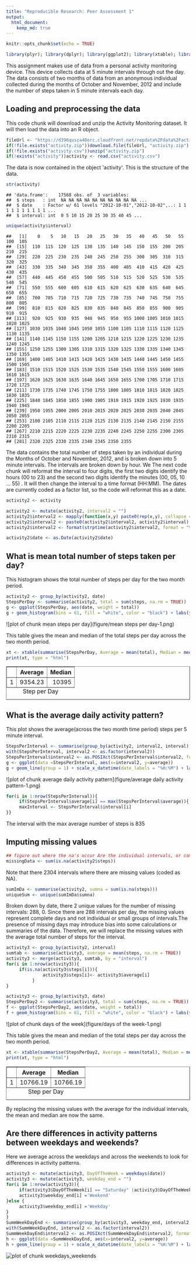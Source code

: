 ```yaml
---
title: "Reproducible Research: Peer Assessment 1"
output: 
  html_document:
    keep_md: true
---
```



```r
knitr::opts_chunk$set(echo = TRUE)

library(plyr); library(dplyr); library(ggplot2); library(xtable); library(lubridate)
```

This assignment makes use of data from a personal activity monitoring device. This device collects data at 5 minute intervals through out the day. The data consists of two months of data from an anonymous individual collected during the months of October and November, 2012 and include the number of steps taken in 5 minute intervals each day.

## Loading and preprocessing the data

This code chunk will download and unzip the Activity Monitoring dataset. It will then load the data into an R object.

```r
fileUrl <- "https://d396qusza40orc.cloudfront.net/repdata%2Fdata%2Factivity.zip"
if(!file.exists("activity.zip"))download.file(fileUrl, "activity.zip")
if(!file.exists("activity.csv"))unzip("activity.zip")
if(!exists("activity"))activity <- read.csv("activity.csv")
```

The data is now contained in the object 'activity'. This is the structure of the data.

```r
str(activity)
```

```
## 'data.frame':	17568 obs. of  3 variables:
##  $ steps   : int  NA NA NA NA NA NA NA NA NA NA ...
##  $ date    : Factor w/ 61 levels "2012-10-01","2012-10-02",..: 1 1 1 1 1 1 1 1 1 1 ...
##  $ interval: int  0 5 10 15 20 25 30 35 40 45 ...
```

```r
unique(activity$interval)
```

```
##   [1]    0    5   10   15   20   25   30   35   40   45   50   55  100  105
##  [15]  110  115  120  125  130  135  140  145  150  155  200  205  210  215
##  [29]  220  225  230  235  240  245  250  255  300  305  310  315  320  325
##  [43]  330  335  340  345  350  355  400  405  410  415  420  425  430  435
##  [57]  440  445  450  455  500  505  510  515  520  525  530  535  540  545
##  [71]  550  555  600  605  610  615  620  625  630  635  640  645  650  655
##  [85]  700  705  710  715  720  725  730  735  740  745  750  755  800  805
##  [99]  810  815  820  825  830  835  840  845  850  855  900  905  910  915
## [113]  920  925  930  935  940  945  950  955 1000 1005 1010 1015 1020 1025
## [127] 1030 1035 1040 1045 1050 1055 1100 1105 1110 1115 1120 1125 1130 1135
## [141] 1140 1145 1150 1155 1200 1205 1210 1215 1220 1225 1230 1235 1240 1245
## [155] 1250 1255 1300 1305 1310 1315 1320 1325 1330 1335 1340 1345 1350 1355
## [169] 1400 1405 1410 1415 1420 1425 1430 1435 1440 1445 1450 1455 1500 1505
## [183] 1510 1515 1520 1525 1530 1535 1540 1545 1550 1555 1600 1605 1610 1615
## [197] 1620 1625 1630 1635 1640 1645 1650 1655 1700 1705 1710 1715 1720 1725
## [211] 1730 1735 1740 1745 1750 1755 1800 1805 1810 1815 1820 1825 1830 1835
## [225] 1840 1845 1850 1855 1900 1905 1910 1915 1920 1925 1930 1935 1940 1945
## [239] 1950 1955 2000 2005 2010 2015 2020 2025 2030 2035 2040 2045 2050 2055
## [253] 2100 2105 2110 2115 2120 2125 2130 2135 2140 2145 2150 2155 2200 2205
## [267] 2210 2215 2220 2225 2230 2235 2240 2245 2250 2255 2300 2305 2310 2315
## [281] 2320 2325 2330 2335 2340 2345 2350 2355
```

The data contains the total number of steps taken by an individual during the Months of October and November, 2012, and is broken down into 5 minute intervals. The intervals are broken down by hour. We The next code chunk will reformat the interval to four digits, the first two digits identify the hours (00 to 23) and the second two digits identify the minutes (00, 05, 10 ... 55) . It will then change the interval to a time format (HH:MM). The dates are currently coded as a factor list, so the code will reformat this as a date. 


```r
activity2 <- activity

activity2 <- mutate(activity2, interval2 = "")
activity2$interval2 <- mapply(function(x,y) paste0(rep(x,y), collapse = ""),0,4 - nchar(activity2$interval))
activity2$interval2 <- paste0(activity2$interval2, activity2$interval)
activity2$interval2 <- format(strptime(activity2$interval2, format = "%H%M"), format = "%H:%M")

activity2$date <- as.Date(activity2$date)
```

## What is mean total number of steps taken per day?

This histogram shows the total number of steps per day for the two month period. 


```r
activity2 <- group_by(activity2, date)
StepsPerDay <- summarise(activity2, total = sum(steps, na.rm = TRUE))
g <- ggplot(StepsPerDay, aes(date, weight = total))
g + geom_histogram(bins = 61, fill = "white", color = "black") + labs(y ="Total Steps", x ="Date", title = "Total Steps per Day from October 1, 2012 thru November 30, 2012")
```

![plot of chunk mean steps per day](figure/mean steps per day-1.png)
  
This table gives the mean and median of the total steps per day across the two month period.

```r
xt <- xtable(summarise(StepsPerDay, Average = mean(total), Median = median(total)), caption = "Step per Day")
print(xt, type = "html")
```

<!-- html table generated in R 3.4.0 by xtable 1.8-2 package -->
<!-- Thu May 25 19:03:26 2017 -->
<table border=1>
<caption align="bottom"> Step per Day </caption>
<tr> <th>  </th> <th> Average </th> <th> Median </th>  </tr>
  <tr> <td align="right"> 1 </td> <td align="right"> 9354.23 </td> <td align="right"> 10395 </td> </tr>
   </table>


## What is the average daily activity pattern?

This plot shows the average(across the two month time period) steps per 5 minute interval.

```r
StepsPerInterval <- summarise(group_by(activity2, interval2, interval), average = mean(steps, na.rm = TRUE))
with(StepsPerInterval, interval2 <- as.factor(interval2))
StepsPerInterval$interval2 <- as.POSIXct(StepsPerInterval$interval2, format="%H:%M")
g <- ggplot(data =StepsPerInterval, aes(x=interval2, y=average))
g + geom_line(group = 1) + scale_x_datetime(date_labels = "%H:%M") + labs(x = "Interval (HH:MM)", y = "Average Steps", title = "Variation in average steps through the day")
```

![plot of chunk average daily activity pattern](figure/average daily activity pattern-1.png)

```r
for(i in 1:nrow(StepsPerInterval)){
     if(StepsPerInterval$average[i] == max(StepsPerInterval$average)){
     maxInterval <- StepsPerInterval$interval[i]
}}
```
The interval with the max average number of steps is 835  


## Imputing missing values


```r
## figure out where the na's occur Are the individual intervals, or complete days of missing values?
missingData <- sum(is.na(activity2$steps))
```
Note that there 2304 intervals where there are missing values (coded as NA).

```r
sumImDa <- summarise(activity2, sumna = sum(is.na(steps)))
uniqueSum <- unique(sumImDa$sumna)
```
Broken down by date, there 2 unique values for the number of missing intervals: 288, 0. Since there are 288 intervals per day, the missing values represent complete days and not individual or small groups of intervals.The presence of missing days may introduce bias into some calculations or summaries of the data. Therefore, we will replace the missing values with the average total number of steps for the interval.


```r
activity3 <- group_by(activity2, interval)
sumtab <- summarise(activity3, average = mean(steps, na.rm = TRUE))
activity3 <- merge(activity3, sumtab, by = "interval")
for(i in 1:nrow(activity3)){
     if(is.na(activity3$steps[i])){
              activity3$steps[i]<- activity3$average[i]
          }
}

activity3 <- group_by(activity3, date)
StepsPerDay2 <- summarise(activity3, total = sum(steps, na.rm = TRUE))
f <- ggplot(StepsPerDay2, aes(date, weight = total))
f + geom_histogram(bins = 61, fill = "white", color = "black") + labs(y ="Total Steps", x ="Date", title = "Total Steps per Day October 1, 2012 thru November 30, 2012 with replacement of NAs")
```

![plot of chunk days of the week](figure/days of the week-1.png)

This table gives the mean and median of the total steps per day across the two month period.


```r
xt <- xtable(summarise(StepsPerDay2, Average = mean(total), Median = median(total)), caption = "Step per Day")
print(xt, type = "html")
```

<!-- html table generated in R 3.4.0 by xtable 1.8-2 package -->
<!-- Thu May 25 19:03:27 2017 -->
<table border=1>
<caption align="bottom"> Step per Day </caption>
<tr> <th>  </th> <th> Average </th> <th> Median </th>  </tr>
  <tr> <td align="right"> 1 </td> <td align="right"> 10766.19 </td> <td align="right"> 10766.19 </td> </tr>
   </table>
By replacing the missing values with the average for the individual intervals, the mean and median are now the same.


## Are there differences in activity patterns between weekdays and weekends?

Here we average across the weekdays and across the weekends to look for differences in activity patterns.

```r
activity3 <- mutate(activity3, DayOfTheWeek = weekdays(date))
activity3 <- mutate(activity3, weekday_end = "")
for(i in 1:nrow(activity3)){
     if(activity3$DayOfTheWeek[i] == "Saturday" |activity3$DayOfTheWeek[i] == "Sunday"){
     activity3$weekday_end[i] ='Weekend'
}else {
     activity3$weekday_end[i] ='Weekday'
}
}
SummWeekDayEnd <- summarise(group_by(activity3, weekday_end, interval2, interval), average = mean(steps, na.rm = TRUE))
with(SummWeekDayEnd, interval2 <- as.factor(interval2))
SummWeekDayEnd$interval2 <- as.POSIXct(SummWeekDayEnd$interval2, format="%H:%M")
h <- ggplot(data =SummWeekDayEnd, aes(x=interval2, y=average))
h + geom_line(group = 1) + scale_x_datetime(date_labels = "%H:%M") + labs(x = "Interval (HH:MM)", y = "Average Steps", title = "Variation in average steps through out Weekdays and Weekend days") + facet_grid(SummWeekDayEnd$weekday_end~.)
```

![plot of chunk weekdays_weekends](figure/weekdays_weekends-1.png)


